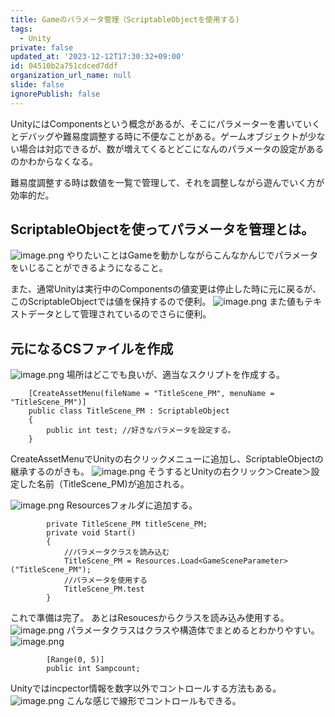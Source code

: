 ```yaml
---
title: Gameのパラメータ管理（ScriptableObjectを使用する)
tags:
  - Unity
private: false
updated_at: '2023-12-12T17:30:32+09:00'
id: 04510b2a751cdced7ddf
organization_url_name: null
slide: false
ignorePublish: false
---
```

UnityにはComponentsという概念があるが、そこにパラメーターを書いていくとデバッグや難易度調整する時に不便なことがある。ゲームオブジェクトが少ない場合は対応できるが、数が増えてくるとどこになんのパラメータの設定があるのかわからなくなる。

難易度調整する時は数値を一覧で管理して、それを調整しながら遊んでいく方が効率的だ。

## ScriptableObjectを使ってパラメータを管理とは。
![image.png](https://qiita-image-store.s3.ap-northeast-1.amazonaws.com/0/2294598/b2a50cf5-720f-7ba3-55a4-3af2fdd92a8f.png)
やりたいことはGameを動かしながらこんなかんじでパラメータをいじることができるようになること。

また、通常Unityは実行中のComponentsの値変更は停止した時に元に戻るが、このScriptableObjectでは値を保持するので便利。
![image.png](https://qiita-image-store.s3.ap-northeast-1.amazonaws.com/0/2294598/93128511-b8c9-82b4-ea81-7769222dc5c8.png)
また値もテキストデータとして管理されているのでさらに便利。

## 元になるCSファイルを作成
![image.png](https://qiita-image-store.s3.ap-northeast-1.amazonaws.com/0/2294598/ff9c90d3-3bdf-6646-5e33-eb98d6bcac3f.png)
場所はどこでも良いが、適当なスクリプトを作成する。

```
    [CreateAssetMenu(fileName = "TitleScene_PM", menuName = "TitleScene_PM")]
    public class TitleScene_PM : ScriptableObject
    {
        public int test; //好きなパラメータを設定する。
    }
```
CreateAssetMenuでUnityの右クリックメニューに追加し、ScriptableObjectの継承するのがきも。
![image.png](https://qiita-image-store.s3.ap-northeast-1.amazonaws.com/0/2294598/176cea8e-5f5e-6389-e488-d55bf916bab0.png)
そうするとUnityの右クリック＞Create＞設定した名前（TitleScene_PM)が追加される。

![image.png](https://qiita-image-store.s3.ap-northeast-1.amazonaws.com/0/2294598/e817caf8-81ca-5259-2ffc-5efa6ea14ac1.png)
Resourcesフォルダに追加する。

```
        private TitleScene_PM titleScene_PM;
        private void Start()
        {
            //パラメータクラスを読み込む
            TitleScene_PM = Resources.Load<GameSceneParameter>("TitleScene_PM");
            //パラメータを使用する
            TitleScene_PM.test
        }
```
これで準備は完了。
あとはResoucesからクラスを読み込み使用する。
![image.png](https://qiita-image-store.s3.ap-northeast-1.amazonaws.com/0/2294598/67bb8fe7-3620-6dae-5771-4e8fcd20d6e2.png)
パラメータクラスはクラスや構造体でまとめるとわかりやすい。
![image.png](https://qiita-image-store.s3.ap-northeast-1.amazonaws.com/0/2294598/04742a79-a59d-fdf2-c2ac-00c0916042f1.png)
```
        [Range(0, 5)]
        public int Sampcount;
```
Unityではincpector情報を数字以外でコントロールする方法もある。
![image.png](https://qiita-image-store.s3.ap-northeast-1.amazonaws.com/0/2294598/ddac9ac6-3b7c-2e46-05d6-62522e2f276d.png)
こんな感じで線形でコントロールもできる。
